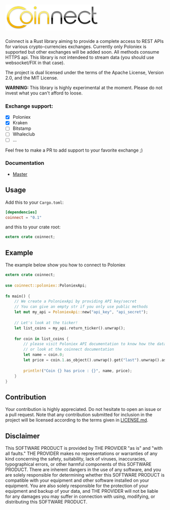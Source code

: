 ![Coinnect](/coinnect.png)
==========================

Coinnect is a Rust library aiming to provide a complete access to REST APIs for various crypto-currencies exchanges.
Currently only Poloniex is supported but other exchanges will be added soon.
All methods consume HTTPS api. This library is not intendeed to stream data
(you should use websocket/FIX in that case).

The project is dual licensed under the terms of the Apache License, Version 2.0,
and the MIT License.

**WARNING:**  This library is highly experimental at the moment. Please do not invest what you can't afford to loose.

### Exchange support:
- [x] Poloniex
- [x] Kraken
- [ ] Bitstamp
- [ ] Whaleclub
- [ ] ...

Feel free to make a PR to add support to your favorite exchange ;)

### Documentation

- [Master](https://docs.rs/coinnect/)


## Usage

Add this to your `Cargo.toml`:

```toml
[dependencies]
coinnect = "0.1"
```

and this to your crate root:

```rust
extern crate coinnect;
```

## Example

The example below show you how to connect to Poloniex

```rust
extern crate coinnect;

use coinnect::poloniex::PoloniexApi;

fn main() {
    // We create a PoloniexApi by providing API key/secret
    // You can give an empty str if you only use public methods
    let mut my_api = PoloniexApi::new("api_key", "api_secret");

    // Let's look at the ticker!
    let list_coins = my_api.return_ticker().unwrap();

    for coin in list_coins {
        // please visit Poloniex API documentation to know how the data is returned
        // or look at the coinnect documentation
        let name = coin.0;
        let price = coin.1.as_object().unwrap().get("last").unwrap().as_str().unwrap();

        println!("Coin {} has price : {}", name, price);
    }
}

```

## Contribution

Your contribution is highly appreciated. Do not hesitate to open an issue or a
pull request. Note that any contribution submitted for inclusion in the project
will be licensed according to the terms given in [LICENSE.md](LICENSE.md).

## Disclaimer
This SOFTWARE PRODUCT is provided by THE PROVIDER "as is" and "with all faults."
THE PROVIDER makes no representations or warranties of any kind concerning the
safety, suitability, lack of viruses, inaccuracies, typographical errors, or
other harmful components of this SOFTWARE PRODUCT. There are inherent dangers
in the use of any software, and you are solely responsible for determining
whether this SOFTWARE PRODUCT is compatible with your equipment and other
software installed on your equipment. You are also solely responsible for the
protection of your equipment and backup of your data, and THE PROVIDER will not
be liable for any damages you may suffer in connection with using, modifying,
or distributing this SOFTWARE PRODUCT.
